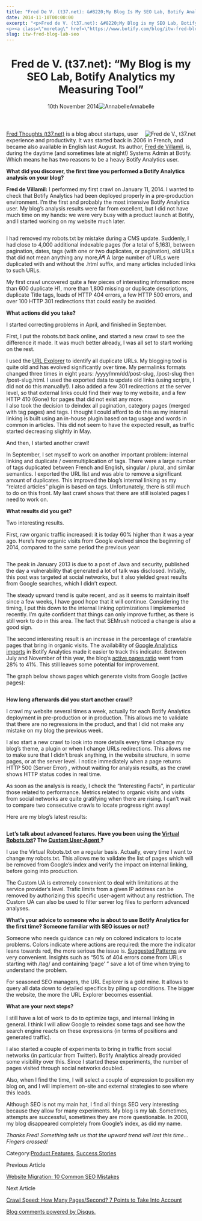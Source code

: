```yaml
---
title: "Fred De V. (t37.net): &#8220;My Blog Is My SEO Lab, Botify Analytics My Measuring Tool&#8221;"
date: 2014-11-10T00:00:00
excerpt: "<p>Fred de V. (t37.net): &#8220;My Blog is my SEO Lab, Botify Analytics my Measuring Tool&#8221; 10th November 2014Annabelle Fred Thoughts (t37.net) is a blog about startups, user experience and productivity. It was started back in 2006 in French, and became also available in English last August. Its author, Fred de Villamil, is, during the daytime&hellip; </p>
<p><a class=\"moretag\" href=\"https://www.botify.com/blog/itw-fred-blog-lab-seo\">Read the full article</a></p>"
slug: itw-fred-blog-lab-seo
---
```


<header class="text-center">
<h1 class="font-internacional font-regular normal text-header-one leading-header-one text-typography-accent-2">Fred de V. (t37.net): &#8220;My Blog is my SEO Lab, Botify Analytics my Measuring Tool&#8221;</h1>
<div class="flex items-center justify-center my-3"><span class="mr-1 font-internacional font-regular normal text-base leading-none text-typography-primary-lighter">10th November 2014</span><img decoding="async" alt="Annabelle" class="rounded-full w-10 h-10" src="//images.ctfassets.net/tp56mevc46jo/2fCkDEsbiQSWGIkcWs40mG/e548033eda97a957ca690bdc814ed048/HS-PNG-100x100-Annabelle_Bouard.png"><span class="ml-1 font-internacional font-regular normal text-base leading-none text-typography-primary">Annabelle</span></div>
</header>
<p><span class="font-roboto font-regular normal text-base leading-none Markdown__Container"><img decoding="async" align="right" alt="Fred de V., t37.net" src="https://gm01botify.wpengine.com/wp-content/uploads/2020/01/20150202_043702_fred-deV.sm_.png"></span></p>
<p><a href="https://t37.net/">Fred Thoughts (t37.net)</a> is a blog about startups, user experience and productivity. It was started back in 2006 in French, and became also available in English last August. Its author, <a href="https://twitter.com/fdevillamil">Fred de Villamil</a>, is, during the daytime (and sometimes late at night!) Systems Admin at Botify. Which means he has two reasons to be a heavy Botify Analytics user.</p>
<p><strong>What did you discover, the first time you performed a Botify Analytics analysis on your blog?</strong></p>
<p><strong>Fred de Villamil:</strong> I performed my first crawl on January 11, 2014. I wanted to check that Botify Analytics had been deployed properly in a pre-production environment. I&#8217;m the first and probably the most intensive Botify Analytics user. My blog&#8217;s analysis results were far from excellent, but I did not have much time on my hands: we were very busy with a product launch at Botify, and I started working on my website much later.</p>
<p><img decoding="async" alt="" src="https://gm01botify.wpengine.com/wp-content/uploads/2020/01/20141106_074938_t-37-first.jpg"></p>
<p>I had removed my robots.txt by mistake during a CMS update. Suddenly, I had close to 4,000 additional indexable pages (for a total of 5,163), between pagination, dates, tags (with one or two duplicates, or pagination), old URLs that did not mean anything any more‚Ä¶ A large number of URLs were duplicated with and without the .html suffix, and many articles included links to such URLs.</p>
<p>My first crawl uncovered quite a few pieces of interesting information: more than 600 duplicate H1, more than 1,800 missing or duplicate descriptions, duplicate Title tags, loads of HTTP 404 errors, a few HTTP 500 errors, and over 100  HTTP 301 redirections that could easily be avoided.</p>
<p><strong>What actions did you take?</strong></p>
<p>I started correcting problems in April, and finished in September.</p>
<p>First, I put the robots.txt back online, and started a new crawl to see the difference it made. It was much better already, I was all set to start working on the rest.</p>
<p>I used the <a href="https://www.botify.com/blog/url-explorer-filter-export">URL Explorer</a> to identify all duplicate URLs. My blogging tool is quite old and has evolved significantly over time. My permalinks formats changed three times in eight years: /yyyy/mm/dd/post-slug, /post-slug then /post-slug.html. I used the exported data to update old links (using scripts, I did not do this manually!). I also added a few 301 redirections at the server level, so that external links could find their way to my website, and a few HTTP 410 (Gone) for pages that did not exist any more.<br />
I also took the decision to deindex all pagination, category pages (merged with tag pages) and tags. I thought I could afford to do this as my internal linking is built using an in-house plugin based on tag usage and words in common in articles. This did not seem to have the expected result, as traffic started decreasing slightly in May.</p>
<p>And then, I started another crawl!</p>
<p>In September, I set myself to work on another important problem: internal linking and duplicate / overmultiplication of tags. There were a large number of tags duplicated between French and English, singular / plural, and similar semantics. I exported the URL list and was able to remove a significant amount of duplicates. This improved the blog&#8217;s internal linking as my &#8220;related articles&#8221; plugin is based on tags. Unfortunately, there is still much to do on this front. My last crawl shows that there are still isolated pages I need to work on.</p>
<p><strong>What results did you get?</strong></p>
<p>Two interesting results.</p>
<p>First, raw organic traffic increased: it is today 60% higher than it was a year ago. Here&#8217;s how organic visits from Google evolved since the beginning of 2014, compared to the same period the previous year:</p>
<p><img decoding="async" alt="" src="https://gm01botify.wpengine.com/wp-content/uploads/2020/01/20141106_071028_t37-GA-org-traffic.png"></p>
<p>The peak in January 2013 is due to a post of Java and security, published the day a vulnerability that generated a lot of talk was disclosed. Initially, this post was targeted at social networks, but it also yielded great results from Google searches, which I didn&#8217;t expect.</p>
<p>The steady upward trend is quite recent, and as it seems to maintain itself since a few weeks, I have good hope that it will continue. Considering the timing, I put this down to the internal linking optimizations I implemented recently. I&#8217;m quite confident that things can only improve further, as there is still work to do in this area. The fact that SEMrush noticed a change is also a good sign.</p>
<p>The second interesting result is an increase in the percentage of crawlable pages that bring in organic visits. The availability of <a href="https://www.botify.com/blog/mapping-GGA-visits-and-SEO-indicators">Google Analytics imports</a> in Botify Analytics made it easier to track this indicator. Between July and November of this year, the blog&#8217;s <a href="https://www.botify.com/blog/active-pages">active pages ratio</a> went from 28% to 41%. This still leaves some potential for improvement.</p>
<p>The graph below shows pages which generate visits from Google (active pages):</p>
<p><img decoding="async" alt="" src="https://gm01botify.wpengine.com/wp-content/uploads/2020/01/20141106_075355_t37-PA.jpg"></p>
<p><strong>How long afterwards did you start another crawl?</strong></p>
<p>I crawl my website several times a week, actually for each Botify Analytics deployment in pre-production or in production. This allows me to validate that there are no regressions in the product, and that I did not make any mistake on my blog the previous week.</p>
<p>I also start a new crawl to look into more details every time I change my blog&#8217;s theme, a plugin or when I change URLs redirections. This allows me to make sure that I didn&#8217;t break anything, in the website structure, in some pages, or at the server level. I notice immediately when a page returns HTTP 500 (Server Error) , without waiting for analysis results, as the crawl shows HTTP status codes in real time.</p>
<p>As soon as the analysis is ready, I check the &#8220;Interesting Facts&#8221;, in particular those related to performance. Metrics related to organic visits and visits from social networks are quite gratifying when there are rising. I can&#8217;t wait to compare two consecutive crawls to locate progress right away!</p>
<p>Here are my blog&#8217;s latest results:</p>
<p><img decoding="async" alt="" src="https://gm01botify.wpengine.com/wp-content/uploads/2020/01/20141106_070149_t37-interesting-facts.jpg"></p>
<p><strong>Let&#8217;s talk about advanced features. Have you been using the <a href="https://www.botify.com/blog/virtual-robots-txt">Virtual Robots.txt</a>? The <a href="https://www.botify.com/blog/crawler-custom-user-agent">Custom User-Agent </a>?</strong></p>
<p>I use the Virtual Robots.txt on a regular basis. Actually, every time I want to change my robots.txt. This allows me to validate the list of pages which will be removed from Google&#8217;s index and verify the impact  on internal linking, before going into production.</p>
<p>The Custom UA is extremely convenient to deal with limitations at the service provider&#8217;s level.  Trafic limits from a given IP address can be removed by authorizing this specific user-agent without any restriction. The Custom UA can also be used to filter server log files to perform advanced analyses.</p>
<p><strong>What&#8217;s your advice to someone who is about to use Botify Analytics for the first time? Someone familiar with SEO issues or not?</strong></p>
<p>Someone who needs guidance can rely on colored indicators to locate problems. Colors indicate where actions are required: the more the indicator leans towards red, the more serious the issue is. <a href="https://www.botify.com/blog/suggested-patterns-simon">Suggested Patterns</a> are very convenient. Insights such as &#8220;50% of 404 errors come from URLs starting with /tag/ and containing &#8216;page&#8217; &#8221; save a lot of time when trying to understand the problem.</p>
<p>For seasoned SEO managers, the URL Explorer is a gold mine. It allows to query all data down to detailed specifics by piling up conditions. The bigger the website, the more the URL Explorer becomes essential.</p>
<p><strong>What are your next steps?</strong></p>
<p>I still have a lot of work to do to optimize tags, and internal linking in general. I think I will allow Google to reindex some tags and see how the search engine reacts on these expressions (in terms of positions and generated traffic).</p>
<p>I also started a couple of experiments to bring in traffic from social networks (in particular from Twitter). Botify Analytics already provided some visibility over this. Since I started these experiments, the number of pages visited through social networks doubled.</p>
<p>Also, when I find the time, I will select a couple of expression to position my blog on, and I will implement on-site and external strategies to see where this leads.</p>
<p>Although SEO is not my main hat, I find all things SEO very interesting because they allow for many experiments.  My blog is my lab. Sometimes, attempts are successful, sometimes they are more questionable. In 2008, my blog disappeared completely from Google&#8217;s index, as did my name.</p>
<p><em>Thanks Fred! Something tells us that the upward trend will last this time&#8230; Fingers crossed!</em></p>
<div class="tags leading-big border-t border-b border-brand-quaternary-lighter mt-4"><span class="mr-1 font-roboto font-regular normal text-base leading-none">Category:</span><span><a class="uppercase text-typography-accent-1" href="/platform">Product Features</a><span>, </span></span><span><a class="uppercase text-typography-accent-1" href="/about/customer-success">Success Stories</a></span></div>
<footer class="flex justify-center my-5 mx-5">
<div class="mr-1 w-1/2 text-right">
<p><span class="font-internacional font-regular normal text-base leading-none text-typography-primary">Previous Article</span></p>
<p><a class="inline-block mt-2" href="/blog/website-migration-10-common-seo-mistakes"><span class="font-roboto font-regular normal text-base leading-none text-typography-accent-4">Website Migration: 10 Common SEO Mistakes</span></a></p>
</div>
<div class="ml-1 w-1/2">
<p><span class="font-internacional font-regular normal text-base leading-none text-typography-primary">Next Article</span></p>
<p><a class="inline-block mt-2" href="/blog/crawler-impact-performance"><span class="font-roboto font-regular normal text-base leading-none text-typography-accent-4">Crawl Speed: How Many Pages/Second? 7 Points to Take Into Account</span></a></p>
</div>
</footer>
<div shortname="botify" title="Fred de V. (t37.net): " my="" blog="" is="" seo="" lab,="" botify="" analytics="" measuring="" tool""="" url="https://www.botify.com/blog/itw-fred-blog-lab-seo">
<div id="disqus_thread_old"></div>
<p><a class="dsq-brlink" href="http://disqus.com">Blog comments powered by <span class="logo-disqus">Disqus</span>.</a></p>
</div>
